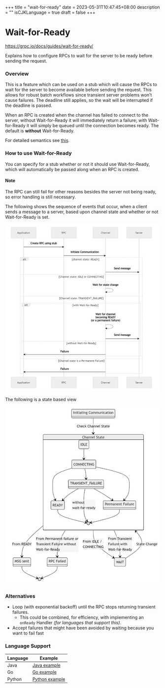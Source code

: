 +++
title = "wait-for-ready"
date = 2023-05-31T10:47:45+08:00
description = ""
isCJKLanguage = true
draft = false
+++

# Wait-for-Ready

https://grpc.io/docs/guides/wait-for-ready/

Explains how to configure RPCs to wait for the server to be ready before sending the request.



### Overview

This is a feature which can be used on a stub which will cause the RPCs to wait for the server to become available before sending the request. This allows for robust batch workflows since transient server problems won’t cause failures. The deadline still applies, so the wait will be interrupted if the deadline is passed.

When an RPC is created when the channel has failed to connect to the server, without Wait-for-Ready it will immediately return a failure; with Wait-for-Ready it will simply be queued until the connection becomes ready. The default is **without** Wait-for-Ready.

For detailed semantics see [this](https://github.com/grpc/grpc/blob/master/doc/wait-for-ready.md).

### How to use Wait-for-Ready

You can specify for a stub whether or not it should use Wait-for-Ready, which will automatically be passed along when an RPC is created.

#### Note

The RPC can still fail for other reasons besides the server not being ready, so error handling is still necessary.

The following shows the sequence of events that occur, when a client sends a message to a server, based upon channel state and whether or not Wait-for-Ready is set.

![image-20230531111124821](wait-for-ready_img/image-20230531111124821.png)

The following is a state based view

![image-20230531111143792](wait-for-ready_img/image-20230531111143792.png)

### Alternatives

- Loop (with exponential backoff) until the RPC stops returning transient failures.
  - This could be combined, for efficiency, with implementing an `onReady` Handler *(for languages that support this)*.
- Accept failures that might have been avoided by waiting because you want to fail fast

### Language Support

| Language | Example                                                      |
| -------- | ------------------------------------------------------------ |
| Java     | [Java example](https://github.com/grpc/grpc-java/blob/master/examples/src/main/java/io/grpc/examples/waitforready/WaitForReadyClient.java) |
| Go       | [Go example](https://github.com/grpc/grpc-go/tree/master/examples/features/name_resolving) |
| Python   | [Python example](https://github.com/grpc/grpc/tree/master/examples/python/wait_for_ready) |